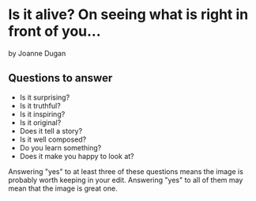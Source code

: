 # Is it alive? On seeing what is right in front of you...

by Joanne Dugan

## Questions to answer

- Is it surprising?
- Is it truthful?
- Is it inspiring?
- Is it original?
- Does it tell a story?
- Is it well composed?
- Do you learn something?
- Does it make you happy to look at?

Answering "yes" to at least three of these questions means the image is probably worth keeping in your edit. Answering "yes" to all of them may mean that the image is great one.

